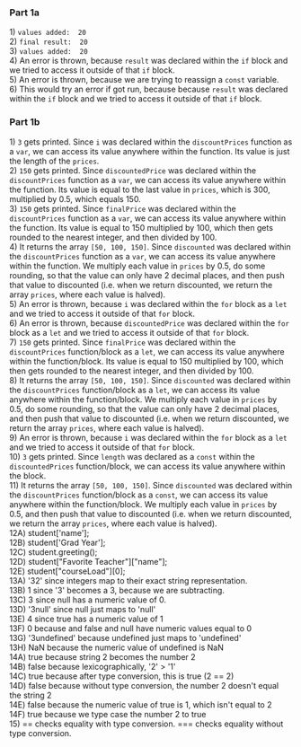### Part 1a
1\) `values added:  20`  
2\) `final result:  20`  
3\) `values added:  20`  
4\) An error is thrown, because `result` was declared within the `if` block and we tried to access it outside of that `if` block.  
5\) An error is thrown, because we are trying to reassign a `const` variable.  
6\) This would try an error if got run, because because `result` was declared within the `if` block and we tried to access it outside of that `if` block.  

### Part 1b
1\) `3` gets printed. Since `i` was declared within the `discountPrices` function as a `var`, we can access its value anywhere within the function. Its value is just the length of the `prices`.  
2\) `150` gets printed. Since `discountedPrice` was declared within the `discountPrices` function as a `var`, we can access its value anywhere within the function. Its value is equal to the last value in `prices`, which is 300, multiplied by 0.5, which equals 150.  
3\) `150` gets printed. Since `finalPrice` was declared within the `discountPrices` function as a `var`, we can access its value anywhere within the function. Its value is equal to 150 multiplied by 100, which then gets rounded to the nearest integer, and then divided by 100.  
4\) It returns the array `[50, 100, 150]`. Since `discounted` was declared within the `discountPrices` function as a `var`, we can access its value anywhere within the function. We multiply each value in `prices` by 0.5, do some rounding, so that the value can only have 2 decimal places, and then push that value to discounted (i.e. when we return discounted, we return the array `prices`, where each value is halved).  
5\) An error is thrown, because `i` was declared within the `for` block as a `let` and we tried to access it outside of that `for` block.  
6\) An error is thrown, because `discountedPrice` was declared within the `for` block as a `let` and we tried to access it outside of that `for` block.  
7\) `150` gets printed. Since `finalPrice` was declared within the `discountPrices` function/block as a `let`, we can access its value anywhere within the function/block. Its value is equal to 150 multiplied by 100, which then gets rounded to the nearest integer, and then divided by 100.  
8\) It returns the array `[50, 100, 150]`. Since `discounted` was declared within the `discountPrices` function/block as a `let`, we can access its value anywhere within the function/block. We multiply each value in `prices` by 0.5, do some rounding, so that the value can only have 2 decimal places, and then push that value to discounted (i.e. when we return discounted, we return the array `prices`, where each value is halved).  
9\) An error is thrown, because `i` was declared within the `for` block as a `let` and we tried to access it outside of that `for` block.  
10\) `3` gets printed. Since `length` was declared as a `const` within the `discountedPrices` function/block, we can access its value anywhere within the block.  
11\) It returns the array `[50, 100, 150]`. Since `discounted` was declared within the `discountPrices` function/block as a `const`, we can access its value anywhere within the function/block. We multiply each value in `prices` by 0.5, and then push that value to discounted (i.e. when we return discounted, we return the array `prices`, where each value is halved).  
12A) student['name'];  
12B) student['Grad Year'];  
12C) student.greeting();  
12D) student["Favorite Teacher"]["name"];  
12E) student["courseLoad"][0];  
13A) '32' since integers map to their exact string representation.  
13B) 1 since '3' becomes a 3, because we are subtracting.  
13C) 3 since null has a numeric value of 0.  
13D) '3null' since null just maps to 'null'  
13E) 4 since true has a numeric value of 1  
13F) 0 because and false and null have numeric values equal to 0  
13G) '3undefined' because undefined just maps to 'undefined'  
13H) NaN because the numeric value of undefined is NaN  
14A) true because string 2 becomes the number 2  
14B) false because lexicographically, '2' > '1'  
14C) true because after type conversion, this is true (2 == 2)  
14D) false because without type conversion, the number 2 doesn't equal the string 2  
14E) false because the numeric value of true is 1, which isn't equal to 2  
14F) true because we type case the number 2 to true  
15) == checks equality with type conversion. === checks equality without type conversion.  